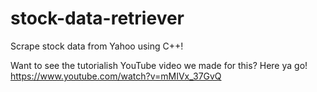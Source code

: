 # stock-data-retriever

Scrape stock data from Yahoo using C++!

Want to see the tutorialish YouTube video we made for this? Here ya go! https://www.youtube.com/watch?v=mMIVx_37GvQ
